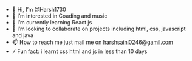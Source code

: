 - 👋 Hi, I’m @Harsh1730
- 👀 I’m interested in Coading and music 
- 🌱 I’m currently learning React js
- 💞️ I’m looking to collaborate on projects including html, css, javascript and java 
- 📫 How to reach me just mail me on harshsaini0246@gamil.com
- ⚡ Fun fact: i learnt css html and js in less than 10 days

<!---
Harsh1730/Harsh1730 is a ✨ special ✨ repository because its `README.md` (this file) appears on your GitHub profile.
You can click the Preview link to take a look at your changes.
--->
